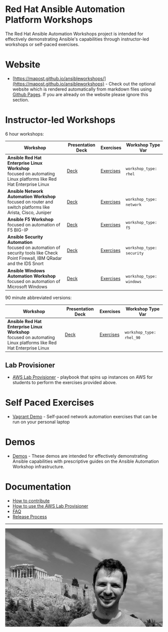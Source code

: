 # Red Hat Ansible Automation Platform Workshops

The Red Hat Ansible Automation Workshops project is intended for effectively demonstrating Ansible's capabilities through instructor-led workshops or self-paced exercises.

# Website

 - [https://mapost.github.io/ansibleworkshops/](https://mapost.github.io/ansibleworkshops) - Check out the optional website which is rendered automatically from markdown files using [Github Pages](https://pages.github.com/).  If you are already on the website please ignore this section.


# Instructor-led Workshops

6 hour workshops:

| Workshop   | Presentation Deck  | Exercises  | Workshop Type Var   |
|---|---|---|---|
| **Ansible Red Hat Enterprise Linux Workshop** <br> focused on automating Linux platforms like Red Hat Enterprise Linux  | [Deck](./decks/ansible_rhel.pdf) | [Exercises](./exercises/ansible_rhel)  | `workshop_type: rhel`  |
| **Ansible Network Automation Workshop** <br> focused on router and switch platforms like Arista, Cisco, Juniper   | [Deck](./decks/ansible_network.pdf) | [Exercises](./exercises/ansible_network)  | `workshop_type: network`  |
| **Ansible F5 Workshop** <br> focused on automation of F5 BIG-IP  | [Deck](./decks/ansible_f5.pdf) | [Exercises](./exercises/ansible_f5)   | `workshop_type: f5` |
| **Ansible Security Automation** <br> focused on automation of security tools like Check Point Firewall, IBM QRadar and the IDS Snort  | [Deck](./decks/ansible_security.pdf) | [Exercises](./exercises/ansible_security)   | `workshop_type: security` |
| **Ansible Windows Automation Workshop** <br> focused on automation of Microsoft Windows  | [Deck](./decks/ansible_windows.pdf) | [Exercises](./exercises/ansible_windows)   | `workshop_type: windows` |

90 minute abbreviated versions:

| Workshop   | Presentation Deck  | Exercises  | Workshop Type Var   |
|---|---|---|---|
| **Ansible Red Hat Enterprise Linux Workshop** <br> focused on automating Linux platforms like Red Hat Enterprise Linux  | [Deck](./decks/ansible_rhel_90.pdf) | [Exercises](./exercises/ansible_rhel_90)  | `workshop_type: rhel_90`  |

## Lab Provisioner
 - [AWS Lab Provisioner](provisioner) - playbook that spins up instances on AWS for students to perform the exercises provided above.

# Self Paced Exercises

 - [Vagrant Demo](vagrant-demo) - Self-paced network automation exercises that can be run on your personal laptop

# Demos

 - [Demos](demos) - These demos are intended for effectively demonstrating Ansible capabilities with prescriptive guides on the Ansible Automation Workshop infrastructure.

# Documentation

 - [How to contribute](docs/contribute.md)
 - [How to use the AWS Lab Provisioner](provisioner/README.md)
 - [FAQ](docs/faq.md)
 - [Release Process](docs/release.md)

---
![More about me](images/profile.jpg)
